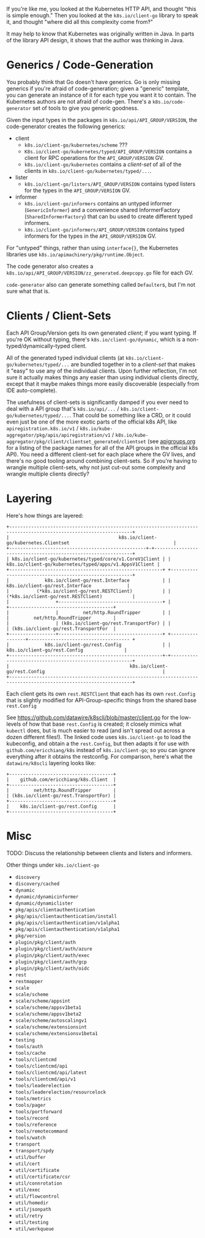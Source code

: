 If you're like me, you looked at the Kubernetes HTTP API, and thought
"this is simple enough."  Then you looked at the `k8s.io/client-go`
library to speak it, and thought "where did all this complexity come
from‽"

It may help to know that  Kubernetes was originally written in Java.
In parts of the library API design, it shows that the author was
thinking in Java.

# Generics / Code-Generation

You probably think that Go doesn't have generics.  Go is only missing
generics if you're afraid of code-generation; given a "generic"
template, you can generate an instance of it for each type you want it
to contain.  The Kubernetes authors are not afraid of code-gen.
There's a `k8s.io/code-generator` set of tools to give you generic
goodness.

Given the input types in the packages in
`k8s.io/api/API_GROUP/VERSION`, the code-generator creates the
following generics:

  - client
    * `k8s.io/client-go/kubernetes/scheme` ???
    * `K8s.io/client-go/kubernetes/typed/API_GROUP/VERSION` contains a
      client for RPC operations for the `API_GROUP/VERSION` GV.
    * `k8s.io/client-go/kubernetes` contains a *client-set* of all of
      the clients in `k8s.io/client-go/kubernetes/typed/...`.
  - lister
    * `k8s.io/client-go/listers/API_GROUP/VERSION` contains typed
      listers for the types in the `API_GROUP/VERSION` GV.
  - informer
    * `k8s.io/client-go/informers` contains an untyped informer
      (`GenericInformer`) and a convenience shared InformerFactory
      (`SharedInformerFactory`) that can bu used to create different
      typed informers.
    * `k8s.io/client-go/informers/API_GROUP/VERSION` contains typed
      informers for the types in the `API_GROUP/VERSION` GV.

For "untyped" things, rather than using `interface{}`, the Kubernetes
libraries use `k8s.io/apimachinery/pkg/runtime.Object`.

The code generator also creates a
`k8s.io/api/API_GROUP/VERSION/zz_generated.deepcopy.go` file for each
GV.

`code-generator` also can generate something called `Defaulter`s, but
I'm not sure what that is.

# Clients / Client-Sets

Each API Group/Version gets its own generated *client*; if you want
typing.  If you're OK without typing, there's
`k8s.io/client-go/dynamic`, which is a non-typed/dynamically-typed
client.

All of the generated typed individual clients (at
`k8s.io/client-go/kubernetes/typed/...` are bundled together in to a
*client-set* that makes it "easy" to use any of the individual
clients.  Upon further reflection, I'm not sure it actually makes
things any easier than using individual clients directly, except that
it maybe makes things more easily discoverable (especially from IDE
auto-complete).

The usefulness of client-sets is significantly damped if you ever need
to deal with a API group that's `k8s.io/api/...` /
`k8s.io/client-go/kubernetes/typed/...`.  That could be something like
a CRD, or it could even just be one of the more exotic parts of the
official k8s API, like `apiregistration.k8s.io/v1` /
`k8s.io/kube-aggregator/pkg/apis/apiregistration/v1` /
`k8s.io/kube-aggregator/pkg/client/clientset_generated/clientset` (see
[apigroups.org](./apigroups.org) for a listing of the package names
for all of the API groups in the official k8s API).  You need a
different client-set for each place where the GV lives, and there's no
good tooling around combining client-sets.  So if you're having to
wrangle multiple client-sets, why not just cut-out some complexity and
wrangle multiple clients directly?

# Layering

Here's how things are layered:

    +-------------------------------------------------------------------------------------------------------------------+
    |                                        k8s.io/client-go/kubernetes.Clientset                                      |
    +--------------------------------------------------+-+--------------------------------------------------------------+
    | k8s.io/client-go/kubernetes/typed/core/v1.CoreV1Client | | k8s.io/client-go/kubernetes/typed/apps/v1.AppsV1Client |
    +--------------------------------------------------------+ +--------------------------------------------------------+
    |             k8s.io/client-go/rest.Interface            | |            k8s.io/client-go/rest.Interface             |
    |          (*k8s.io/client-go/rest.RESTClient)           | |          (*k8s.io/client-go/rest.RESTClient)           |
    |                 +--------------------------------------+ |                 +--------------------------------------+
    |                 |         net/http.RoundTripper        | |                 |         net/http.RoundTripper        |
    |                 | (k8s.io/client-go/rest.TransportFor) | |                 | (k8s.io/client-go/rest.TransportFor  |
    +-----------------+--------------------------------------+ +-----------------+------------------------------------- +
    |             k8s.io/client-go/rest.Config               | |             k8s.io/client-go/rest.Config               |
    +--------------------------------------------------------+-+--------------------------------------------------------+
    |                                            k8s.io/client-go/rest.Config                                           |
    +-------------------------------------------------------------------------------------------------------------------+

Each client gets its own `rest.RESTClient` that each has its own
`rest.Config` that is slightly modified for API-Group-specific things
from the shared base `rest.Config`

See https://github.com/datawire/k8scli/blob/master/client.go for the
low-levels of how that base `rest.Config` is created; it closely
mimics what `kubectl` does, but is much easier to read (and isn't
spread out across a dozen different files!).  The linked code uses
`k8s.io/client-go` to load the kubeconfig, and obtain a the
`rest.Config`, but then adapts it for use with
`github.com/ericchiang/k8s` instead of `k8s.io/client-go`; so you can
ignore everything after it obtains the restconfig.  For comparison,
here's what the `datawire/k8scli` layering looks like:

    +--------------------------------------+
    |    github.com/ericchiang/k8s.Client  |
    +--------------------------------------+
    |         net/http.RoundTripper        |
    | (k8s.io/client-go/rest.TransportFor) |
    +--------------------------------------+
    |    k8s.io/client-go/rest.Config      |
    +--------------------------------------+

# Misc

TODO: Discuss the relationship between clients and listers and
informers.

Other things under `k8s.io/client-go`
 - `discovery`
 - `discovery/cached`
 - `dynamic`
 - `dynamic/dynamicinformer`
 - `dynamic/dynamiclister`
 - `pkg/apis/clientauthentication`
 - `pkg/apis/clientauthentication/install`
 - `pkg/apis/clientauthentication/v1alpha1`
 - `pkg/apis/clientauthentication/v1alpha1`
 - `pkg/version`
 - `plugin/pkg/client/auth`
 - `plugin/pkg/client/auth/azure`
 - `plugin/pkg/client/auth/exec`
 - `plugin/pkg/client/auth/gcp`
 - `plugin/pkg/client/auth/oidc`
 - `rest`
 - `restmapper`
 - `scale`
 - `scale/scheme`
 - `scale/scheme/appsint`
 - `scale/scheme/appsv1beta1`
 - `scale/scheme/appsv1beta2`
 - `scale/scheme/autoscalingv1`
 - `scale/scheme/extensionsint`
 - `scale/scheme/extensionsv1beta1`
 - `testing`
 - `tools/auth`
 - `tools/cache`
 - `tools/clientcmd`
 - `tools/clientcmd/api`
 - `tools/clientcmd/api/latest`
 - `tools/clientcmd/api/v1`
 - `tools/leaderelection`
 - `tools/leaderelection/resourcelock`
 - `tools/metrics`
 - `tools/pager`
 - `tools/portforward`
 - `tools/record`
 - `tools/reference`
 - `tools/remotecommand`
 - `tools/watch`
 - `transport`
 - `transport/spdy`
 - `util/buffer`
 - `util/cert`
 - `util/certificate`
 - `util/certificate/csr`
 - `util/connrotation`
 - `util/exec`
 - `util/flowcontrol`
 - `util/homedir`
 - `util/jsonpath`
 - `util/retry`
 - `util/testing`
 - `util/workqueue`
